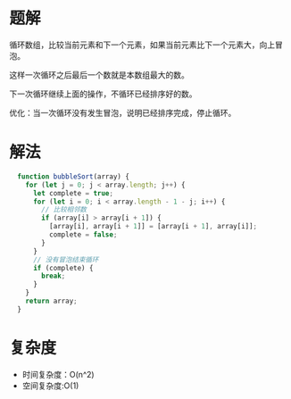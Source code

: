 # 题解
循环数组，比较当前元素和下一个元素，如果当前元素比下一个元素大，向上冒泡。

这样一次循环之后最后一个数就是本数组最大的数。

下一次循环继续上面的操作，不循环已经排序好的数。

优化：当一次循环没有发生冒泡，说明已经排序完成，停止循环。

# 解法
```js
  function bubbleSort(array) {
    for (let j = 0; j < array.length; j++) {
      let complete = true;
      for (let i = 0; i < array.length - 1 - j; i++) {
        // 比较相邻数
        if (array[i] > array[i + 1]) {
          [array[i], array[i + 1]] = [array[i + 1], array[i]];
          complete = false;
        }
      }
      // 没有冒泡结束循环
      if (complete) {
        break;
      }
    }
    return array;
  }
```
# 复杂度
- 时间复杂度：O(n^2)
- 空间复杂度:O(1)